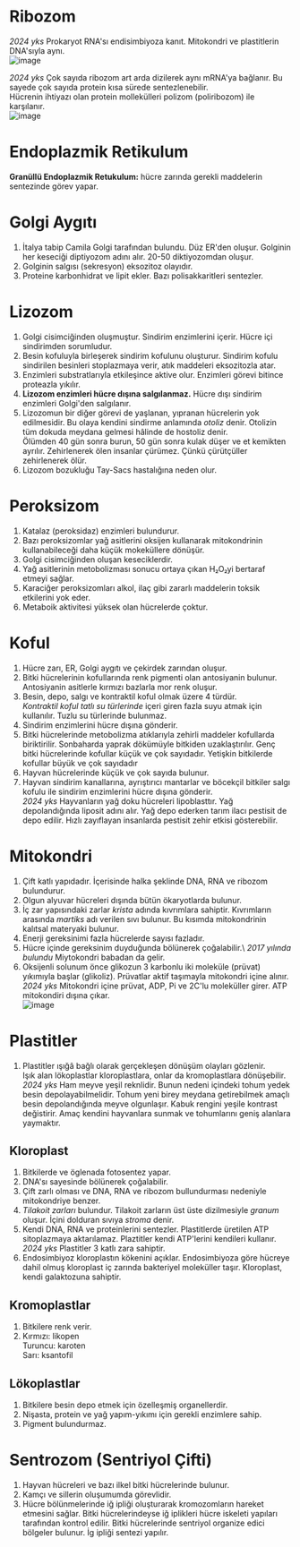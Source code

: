 # Ribozom

*2024 yks* Prokaryot RNA'sı endisimbiyoza kanıt. Mitokondri ve plastitlerin DNA'sıyla aynı.\
![image](1.1)

*2024 yks* Çok sayıda ribozom art arda dizilerek aynı mRNA'ya bağlanır. Bu sayede çok sayıda protein kısa sürede sentezlenebilir.\
Hücrenin ihtiyazı olan protein mollekülleri polizom (poliribozom) ile karşılanır.\
![image](1.2)


# Endoplazmik Retikulum
**Granüllü Endoplazmik Retukulum:** hücre zarında gerekli maddelerin sentezinde görev yapar.


# Golgi Aygıtı
1. İtalya tabip Camila Golgi tarafından bulundu.
Düz ER'den oluşur.
Golginin her keseciği diptiyozom adını alır. 20-50 diktiyozomdan oluşur.
2. Golginin salgısı (sekresyon) eksozitoz olayıdır. 
3. Proteine karbonhidrat ve lipit ekler. Bazı polisakkaritleri sentezler.


# Lizozom
1. Golgi cisimciğinden oluşmuştur. Sindirim enzimlerini içerir. Hücre içi sindirimden sorumludur.
2. Besin kofuluyla birleşerek sindirim kofulunu oluşturur. Sindirim kofulu sindirilen besinleri stoplazmaya verir, atık maddeleri eksozitozla atar.
3. Enzimleri substratlarıyla etkileşince aktive olur. Enzimleri görevi bitince proteazla yıkılır.
4. **Lizozom enzimleri hücre dışına salgılanmaz.** Hücre dışı sindirim enzimleri Golgi'den salgılanır.
5. Lizozomun bir diğer görevi de yaşlanan, yıpranan hücrelerin yok edilmesidir. Bu olaya kendini sindirme anlamında *otoliz* denir. Otolizin tüm dokuda meydana gelmesi hâlinde de hostoliz denir.\
Ölümden 40 gün sonra burun, 50 gün sonra kulak düşer ve et kemikten ayrılır. Zehirlenerek ölen insanlar çürümez. Çünkü çürütçüller zehirlenerek ölür.
6. Lizozom bozukluğu Tay-Sacs hastalığına neden olur.


# Peroksizom
1. Katalaz (peroksidaz) enzimleri bulundurur.
2. Bazı peroksizomlar yağ asitlerini oksijen kullanarak mitokondrinin kullanabileceği daha küçük mokeküllere dönüşür.
3. Golgi cisimciğinden oluşan keseciklerdir.
4. Yağ asitlerinin metobolizması sonucu ortaya çıkan H₂O₂yi bertaraf etmeyi sağlar.
5. Karaciğer peroksizomları alkol, ilaç gibi zararlı maddelerin toksik etkilerini yok eder.
6. Metaboik aktivitesi yüksek olan hücrelerde çoktur.


# Koful 
1. Hücre zarı, ER, Golgi aygıtı ve çekirdek zarından oluşur.
2. Bitki hücrelerinin kofullarında renk pigmenti olan antosiyanin bulunur.\
Antosiyanin asitlerle kırmızı bazlarla mor renk oluşur.
3. Besin, depo, salgı ve kontraktil koful olmak üzere 4 türdür.\
*Kontraktil koful tatlı su türlerinde* içeri giren fazla suyu atmak için kullanılır. Tuzlu su türlerinde bulunmaz.
4. Sindirim enzimlerini hücre dışına gönderir.
5. Bitki hücrelerinde metobolizma atıklarıyla zehirli maddeler kofullarda biriktirilir. Sonbaharda yaprak dökümüyle bitkiden uzaklaştırılır. Genç bitki hücrelerinde kofullar küçük ve çok sayıdadır. Yetişkin bitkilerde kofullar büyük ve çok sayıdadır 
6. Hayvan hücrelerinde küçük ve çok sayıda bulunur.
7. Hayvan sindirim kanallarına, ayrıştırıcı mantarlar ve böcekçil bitkiler salgı kofulu ile sindirim enzimlerini hücre dışına gönderir.\
*2024 yks* Hayvanların yağ doku hücreleri lipoblasttır. Yağ depolandığında liposit adını alır. Yağ depo ederken tarım ilacı pestisit de depo edilir. Hızlı zayıflayan insanlarda pestisit zehir etkisi gösterebilir.


# Mitokondri
1. Çift katlı yapıdadır. İçerisinde halka şeklinde DNA, RNA ve ribozom bulundurur.
2. Olgun alyuvar hücreleri dışında bütün ökaryotlarda bulunur.
3. İç zar yapısındaki zarlar *krista* adında kıvrımlara sahiptir. Kıvrımların arasında *martiks* adı verilen sıvı bulunur. Bu kısımda mitokondrinin kalıtsal materyaki bulunur. 
4. Enerji gereksinimi fazla hücrelerde sayısı fazladır.
5. Hücre içinde gereksinim duyduğunda bölünerek çoğalabilir.\ 
*2017 yılında bulundu* Miytokondri babadan da gelir.
6. Oksijenli solunum önce glikozun 3 karbonlu iki moleküle (prüvat) yıkımıyla başlar (glikoliz). Prüvatlar aktif taşımayla mitokondri içine alınır.
*2024 yks* Mitokondri içine prüvat, ADP, Pi ve 2C'lu moleküller girer. ATP mitokondiri dışına çıkar.\
![image](img/mitokondride-solunum.svg)


# Plastitler
1. Plastitler ışığâ bağlı olarak gerçekleşen dönüşüm olayları gözlenir.\
Işık alan lökoplastlar kloroplastlara, onlar da kromoplastlara dönüşebilir.
*2024 yks* Ham meyve yeşil reknlidir. Bunun nedeni içindeki tohum yedek besin depolayabilmelidir. Tohum yeni birey meydana getirebilmek amaçlı besin depolandığında meyve olgunlaşır. Kabuk rengini yeşile kontrast değistirir. Amaç kendini hayvanlara sunmak ve tohumlarını geniş alanlara yaymaktır.

## Kloroplast
1. Bitkilerde ve öglenada fotosentez yapar.
2. DNA'sı sayesinde bölünerek çoğalabilir.
3. Çift zarlı olması ve DNA, RNA ve ribozom bullundurması nedeniyle mitokondriye benzer.
4. *Tilakoit zarları* bulundur. Tilakoit zarların üst üste dizilmesiyle *granum* oluşur. İçini dolduran sıvıya *stroma* denir.
5. Kendi DNA, RNA ve proteinlerini sentezler. Plastitlerde üretilen ATP sitoplazmaya aktarılamaz. Plaztitler kendi ATP'lerini kendileri kullanır.\
*2024 yks* Plastitler 3 katlı zara sahiptir.
6. Endosimbiyoz kloroplastın kökenini açıklar. Endosimbiyoza göre hücreye dahil olmuş kloroplast iç zarında bakteriyel moleküller taşır. Kloroplast, kendi galaktozuna sahiptir.

## Kromoplastlar
1. Bitkilere renk verir.
2. Kırmızı: likopen\
Turuncu: karoten\
Sarı: ksantofil

## Lökoplastlar
1. Bitkilere besin depo etmek için özelleşmiş organellerdir.
2. Nişasta, protein ve yağ yapım-yıkımı için gerekli enzimlere sahip.
3. Pigment bulundurmaz.


# Sentrozom (Sentriyol Çifti)
1. Hayvan hücreleri ve bazı ilkel bitki hücrelerinde bulunur.
2. Kamçı ve sillerin oluşumumda görevlidir.
3. Hücre bölünmelerinde iğ ipliği oluşturarak kromozomların hareket etmesini sağlar. Bitki hücrelerindeyse iğ iplikleri hücre iskeleti yapıları tarafından kontrol edilir. Bitki hücrelerinde sentriyol organize edici bölgeler bulunur. İg ipliği sentezi yapılır.

